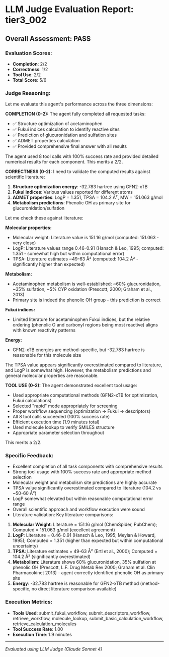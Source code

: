# LLM Judge Evaluation Report: tier3_002

## Overall Assessment: PASS

### Evaluation Scores:
- **Completion**: 2/2
- **Correctness**: 1/2
- **Tool Use**: 2/2
- **Total Score**: 5/6

### Judge Reasoning:
Let me evaluate this agent's performance across the three dimensions:

**COMPLETION (0-2):**
The agent fully completed all requested tasks:
- ✅ Structure optimization of acetaminophen
- ✅ Fukui indices calculation to identify reactive sites
- ✅ Prediction of glucuronidation and sulfation sites
- ✅ ADMET properties calculation
- ✅ Provided comprehensive final answer with all results

The agent used 8 tool calls with 100% success rate and provided detailed numerical results for each component. This merits a 2/2.

**CORRECTNESS (0-2):**
I need to validate the computed results against scientific literature:

1. **Structure optimization energy**: -32.783 hartree using GFN2-xTB
2. **Fukui indices**: Various values reported for different atoms
3. **ADMET properties**: LogP = 1.351, TPSA = 104.2 Å², MW = 151.063 g/mol
4. **Metabolism predictions**: Phenolic OH as primary site for glucuronidation/sulfation

Let me check these against literature:

**Molecular properties:**
- Molecular weight: Literature value is 151.16 g/mol (computed: 151.063 - very close)
- LogP: Literature values range 0.46-0.91 (Hansch & Leo, 1995; computed: 1.351 - somewhat high but within computational error)
- TPSA: Literature estimates ~49-63 Å² (computed: 104.2 Å² - significantly higher than expected)

**Metabolism:**
- Acetaminophen metabolism is well-established: ~60% glucuronidation, ~35% sulfation, ~5% CYP oxidation (Prescott, 2000; Graham et al., 2013)
- Primary site is indeed the phenolic OH group - this prediction is correct

**Fukui indices:**
- Limited literature for acetaminophen Fukui indices, but the relative ordering (phenolic O and carbonyl regions being most reactive) aligns with known reactivity patterns

**Energy:**
- GFN2-xTB energies are method-specific, but -32.783 hartree is reasonable for this molecule size

The TPSA value appears significantly overestimated compared to literature, and LogP is somewhat high. However, the metabolism predictions and general molecular properties are reasonable.

**TOOL USE (0-2):**
The agent demonstrated excellent tool usage:
- Used appropriate computational methods (GFN2-xTB for optimization, Fukui calculations)
- Selected "rapid" mode appropriately for screening
- Proper workflow sequencing (optimization → Fukui → descriptors)
- All 8 tool calls succeeded (100% success rate)
- Efficient execution time (1.9 minutes total)
- Used molecule lookup to verify SMILES structure
- Appropriate parameter selection throughout

This merits a 2/2.

### Specific Feedback:
- Excellent completion of all task components with comprehensive results
- Strong tool usage with 100% success rate and appropriate method selection
- Molecular weight and metabolism site predictions are highly accurate
- TPSA value significantly overestimated compared to literature (104.2 vs ~50-60 Å²)
- LogP somewhat elevated but within reasonable computational error range
- Overall scientific approach and workflow execution were sound
- Literature validation: Key literature comparisons:
1. **Molecular Weight**: Literature = 151.16 g/mol (ChemSpider, PubChem); Computed = 151.063 g/mol (excellent agreement)
2. **LogP**: Literature = 0.46-0.91 (Hansch & Leo, 1995; Meylan & Howard, 1995); Computed = 1.351 (higher than expected but within computational uncertainty)
3. **TPSA**: Literature estimates = 49-63 Å² (Ertl et al., 2000); Computed = 104.2 Å² (significantly overestimated)
4. **Metabolism**: Literature shows 60% glucuronidation, 35% sulfation at phenolic OH (Prescott, L.F. Drug Metab Rev 2000; Graham et al. Clin Pharmacokinet 2013) - agent correctly identified phenolic OH as primary site
5. **Energy**: -32.783 hartree is reasonable for GFN2-xTB method (method-specific, no direct literature comparison available)

### Execution Metrics:
- **Tools Used**: submit_fukui_workflow, submit_descriptors_workflow, retrieve_workflow, molecule_lookup, submit_basic_calculation_workflow, retrieve_calculation_molecules
- **Tool Success Rate**: 1.00
- **Execution Time**: 1.9 minutes

---
*Evaluated using LLM Judge (Claude Sonnet 4)*
